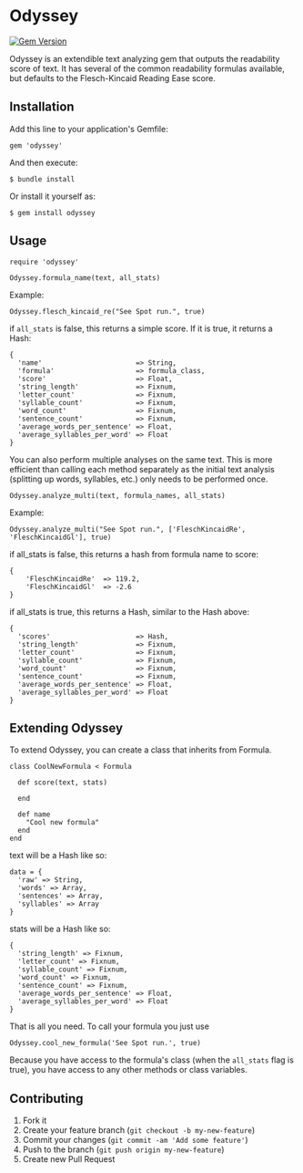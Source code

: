 # Odyssey

[![Gem Version](https://badge.fury.io/rb/odyssey.svg)](https://badge.fury.io/rb/odyssey)

Odyssey is an extendible text analyzing gem that outputs the readability score of text. It has several of the common readability formulas available, but defaults to the Flesch-Kincaid Reading Ease score.

## Installation

Add this line to your application's Gemfile:

    gem 'odyssey'

And then execute:

    $ bundle install

Or install it yourself as:

    $ gem install odyssey

## Usage

    require 'odyssey'

    Odyssey.formula_name(text, all_stats)

Example:

    Odyssey.flesch_kincaid_re("See Spot run.", true)

if `all_stats` is false, this returns a simple score. If it is true, it returns a Hash:


    {
      'name'                       => String,
      'formula'                    => formula_class,
      'score'                      => Float,
      'string_length'              => Fixnum,
      'letter_count'               => Fixnum,
      'syllable_count'             => Fixnum,
      'word_count'                 => Fixnum,
      'sentence_count'             => Fixnum,
      'average_words_per_sentence' => Float,
      'average_syllables_per_word' => Float
    }

You can also perform multiple analyses on the same text.  This is more efficient than calling each method separately as the initial text analysis (splitting up words, syllables, etc.) only needs to be performed once.

    Odyssey.analyze_multi(text, formula_names, all_stats)

Example:

    Odyssey.analyze_multi("See Spot run.", ['FleschKincaidRe', 'FleschKincaidGl'], true)

if all_stats is false, this returns a hash from formula name to score:

    {
        'FleschKincaidRe'  => 119.2,
        'FleschKincaidGl'  => -2.6
    }

if all_stats is true, this returns a Hash, similar to the Hash above:

    {
      'scores'                     => Hash,
      'string_length'              => Fixnum,
      'letter_count'               => Fixnum,
      'syllable_count'             => Fixnum,
      'word_count'                 => Fixnum,
      'sentence_count'             => Fixnum,
      'average_words_per_sentence' => Float,
      'average_syllables_per_word' => Float
    }

## Extending Odyssey

To extend Odyssey, you can create a class that inherits from Formula.

    class CoolNewFormula < Formula

      def score(text, stats)

      end

      def name
        "Cool new formula"
      end
    end

text will be a Hash like so:

    data = {
      'raw' => String,
      'words' => Array,
      'sentences' => Array,
      'syllables' => Array
    }

stats will be a Hash like so:

    {
      'string_length' => Fixnum,
      'letter_count' => Fixnum,
      'syllable_count' => Fixnum,
      'word_count' => Fixnum,
      'sentence_count' => Fixnum,
      'average_words_per_sentence' => Float,
      'average_syllables_per_word' => Float
    }

That is all you need.
To call your formula you just use

    Odyssey.cool_new_formula('See Spot run.', true)

Because you have access to the formula's class (when the `all_stats` flag is true),
you have access to any other methods or class variables.

## Contributing

1. Fork it
2. Create your feature branch (`git checkout -b my-new-feature`)
3. Commit your changes (`git commit -am 'Add some feature'`)
4. Push to the branch (`git push origin my-new-feature`)
5. Create new Pull Request

